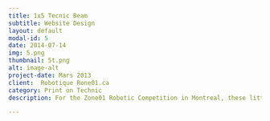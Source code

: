 ```yaml
---
title: 1x5 Tecnic Beam
subtitle: Website Design
layout: default
modal-id: 5
date: 2014-07-14
img: 5.png
thumbnail: 5t.png
alt: image-alt
project-date: Mars 2013
client:  Robotique Rone01.ca
category: Print on Technic
description: For the Zone01 Robotic Competition in Montreal, these little 1x5 Technic beams were printed with wite ink on black beams. They were part of the trophy and medals. 

---
```


